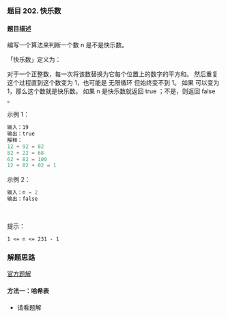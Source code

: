 ### 题目 202. 快乐数
#### 题目描述
编写一个算法来判断一个数 n 是不是快乐数。

「快乐数」定义为：

对于一个正整数，每一次将该数替换为它每个位置上的数字的平方和。
然后重复这个过程直到这个数变为 1，也可能是 无限循环 但始终变不到 1。
如果 可以变为  1，那么这个数就是快乐数。
如果 n 是快乐数就返回 true ；不是，则返回 false 。


示例 1：

```js
输入：19
输出：true
解释：
12 + 92 = 82
82 + 22 = 68
62 + 82 = 100
12 + 02 + 02 = 1
```
示例 2：

```js
输入：n = 2
输出：false
```
 

提示：

`1 <= n <= 231 - 1`

### 解题思路
[官方题解](https://leetcode-cn.com/problems/happy-number/solution/kuai-le-shu-by-leetcode-solution/)
#### 方法一：哈希表
- 请看题解